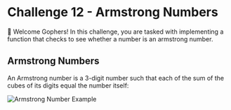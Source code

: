# Challenge 12 - Armstrong Numbers
👋 Welcome Gophers! In this challenge, you are tasked with implementing a function that checks to see whether a number is an armstrong number.

## Armstrong Numbers
An Armstrong number is a 3-digit number such that each of the sum of the cubes of its digits equal the number itself:

![Armstrong Number Example](https://images.tutorialedge.net/challenges/armstrong.png)